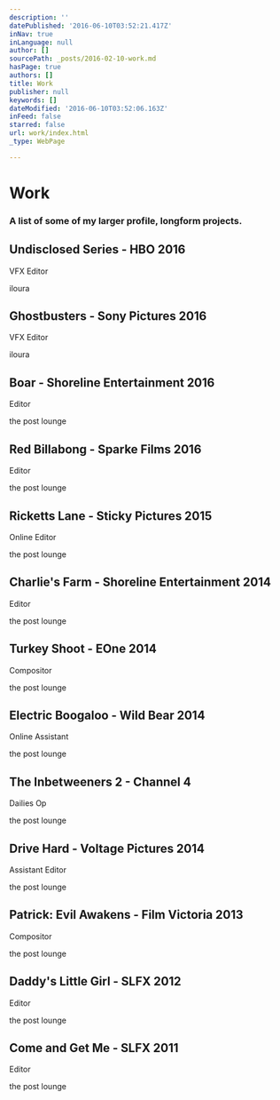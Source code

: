 ```yaml
---
description: ''
datePublished: '2016-06-10T03:52:21.417Z'
inNav: true
inLanguage: null
author: []
sourcePath: _posts/2016-02-10-work.md
hasPage: true
authors: []
title: Work
publisher: null
keywords: []
dateModified: '2016-06-10T03:52:06.163Z'
inFeed: false
starred: false
url: work/index.html
_type: WebPage

---
```

# Work

### A list of some of my larger profile, longform projects.

## Undisclosed Series - HBO 2016

VFX Editor

iloura

## Ghostbusters - Sony Pictures 2016

VFX Editor

iloura

## Boar - Shoreline Entertainment 2016

Editor

the post lounge

## Red Billabong - Sparke Films 2016

Editor

the post lounge

## Ricketts Lane - Sticky Pictures 2015

Online Editor

the post lounge

## Charlie's Farm - Shoreline Entertainment 2014

Editor

the post lounge

## Turkey Shoot - EOne 2014

Compositor

the post lounge

## Electric Boogaloo - Wild Bear 2014

Online Assistant

the post lounge

## The Inbetweeners 2 - Channel 4

Dailies Op

the post lounge

## Drive Hard - Voltage Pictures 2014

Assistant Editor

the post lounge

## Patrick: Evil Awakens - Film Victoria 2013

Compositor

the post lounge

## Daddy's Little Girl - SLFX 2012

Editor

the post lounge

## Come and Get Me - SLFX 2011

Editor

the post lounge